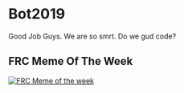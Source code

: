 # Bot2019

Good Job Guys. We are so smrt. Do we gud code?

<!-- ## Programming Quote Of The Week -->


## FRC Meme Of The Week
[![FRC Meme of the week](https://preview.redd.it/zvso479k10d21.jpg?width=768&auto=webp&s=7b44d7e60682f6986d31649639eaeb6247ad9a83)](https://www.youtube.com/watch?v=sJvL3sXkK30)

<!--
https://www.youtube.com/watch?v=sJvL3sXkK30
[![FRC Meme of the week](https://i.redd.it/k4amry66pv921.jpg)](https://www.youtube.com/watch?v=M2IZ8uBI0rA&feature=youtu.be)
-->




